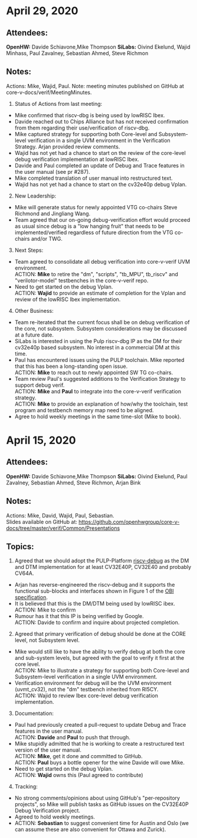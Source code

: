 April 29, 2020
==============

Attendees:
----------

**OpenHW:** Davide Schiavone,Mike Thompson
**SiLabs:** Oivind Ekelund, Wajid Minhass, Paul Zavalney, Sebastian Ahmed, Steve Richmon

Notes:
------

Actions: Mike, Wajid, Paul.
Note: meeting minutes published on GitHub at core-v-docs/verif/MeetingMinutes.

1. Status of Actions from last meeting:

- Mike confirmed that riscv-dbg is being used by lowRISC Ibex.
- Davide reached out to Chips Alliance but has not received confirmation from them regarding their use/verification of riscv-dbg.
- Mike captured strategy for supporting both Core-level and Subsystem-level verification in a single UVM environment in the Verification Strategy.  Arjan provided review comments.
- Wajid has not yet had a chance to start on the review of the core-level debug verification implementation at lowRISC Ibex.
- Davide and Paul completed an update of Debug and Trace features in the user manual (see pr #287).
- Mike completed translation of user manual into restructured text.
- Wajid has not yet had a chance to start on the cv32e40p debug Vplan.

2. New Leadership:

- Mike will generate status for newly appointed VTG co-chairs Steve Richmond and Jingliang Wang.
- Team agreed that our on-going debug-verification effort would proceed as usual since debug is a "low hanging fruit" that needs to be implemented/verified regardless of future direction from the VTG co-chairs and/or TWG.

3. Next Steps:

- Team agreed to consolidate all debug verification into core-v-verif UVM environment.<br>
ACTION: **Mike** to retire the "dm", "scripts", "tb\_MPU", tb\_riscv" and "verilotor-model" testbenches in the core-v-verif repo.
- Need to get started on the debug Vplan.<br>
ACTION: **Wajid** to provide an estimate of completion for the Vplan and review of the lowRISC Ibex implementation.

4. Other Business:

- Team re-iterated that the current focus shall be on debug verification of the core, not subsystem.  Subsystem considerations may be discussed at a future date.
- SiLabs is interested in using the Pulp riscv-dbg IP as the DM for their cv32e40p based subsystem.  No interest in a commercial DM at this time.
- Paul has encountered issues using the PULP toolchain.  Mike reported that this has been a long-standing open issue.<br>
ACTION: **Mike** to reach out to newly appointed SW TG co-chairs.
- Team review Paul's suggested additions to the Verification Strategy to support debug verif.<br>
ACTION: **Mike** and **Paul** to integrate into the core-v-verif verification strategy.<br>
ACTION: **Mike** to provide an explanation of how/why the toolchain, test program and testbench memory map need to be aligned.
- Agree to hold weekly meetings in the same time-slot (Mike to book).


April 15, 2020
==============

Attendees:
----------

**OpenHW:** Davide Schiavone,Mike Thompson
**SiLabs:** Oivind Ekelund, Paul Zavalney, Sebastian Ahmed, Steve Richmon, Arjan Bink

Notes:
------

Actions: Mike, David, Wajid, Paul, Sebastian.<br>
Slides available on GitHub at: https://github.com/openhwgroup/core-v-docs/tree/master/verif/Common/Presentations

Topics:
-------
1. Agreed that we should adopt the PULP-Platform [riscv-debug](https://github.com/pulp-platform/riscv-dbg) as the DM and DTM implementation for at least CV32E40P, CV32E40 and probably CV64A.

- Arjan has reverse-engineered the riscv-debug and it supports the functional sub-blocks and interfaces shown in Figure 1 of the [OBI specification](https://github.com/openhwgroup/core-v-docs/blob/master/cores/cv32e40p/OBI-v1.0.pdf).
- It is believed that this is the DM/DTM being used by lowRISC ibex.<br>
ACTION: Mike to confirm
- Rumour has it that this IP is being verified by Google.<br>
ACTION: Davide to confirm and inquire about projected completion.

2. Agreed that primary verification of debug should be done at the CORE level, not Subsystem level.

- Mike would still like to have the ability to verify debug at both the core and sub-system levels, but agreed with the goal to verify it first at the core level.<br>
ACTION: Mike to illustrate a strategy for supporting both Core-level and Subsystem-level verification in a single UVM environment.
- Verification environment for debug will be the UVM environment (uvmt\_cv32), not the "dm" testbench inherited from RI5CY.<br>
ACTION: Wajid to review Ibex core-level debug verification implementation.

3. Documentation:

- Paul had previously created a pull-request to update Debug and Trace features in the user manual.<br>
ACTION: **Davide** and **Paul** to push that through.
- Mike stupidly admitted that he is working to create a restructured text version of the user manual.<br>
ACTION: **Mike**, get it done and committed to GitHub.<br>
ACTION: **Paul** buys a bottle opener for the wine Davide will owe Mike.
- Need to get started on the debug Vplan.<br>
ACTION: **Wajid** owns this (Paul agreed to contribute)

4. Tracking:

- No strong comments/opinions about using GitHub's "per-repository projects", so Mike will publish tasks as GitHub issues on the CV32E40P Debug Verification project.
- Agreed to hold weekly meetings.
- ACTION: **Sebastian** to suggest convenient time for Austin and Oslo (we can assume these are also convenient for Ottawa and Zurick).
